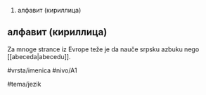 1. алфавит (кириллица)

## алфавит (кириллица)

Za mnoge strance iz Evrope teže je da nauče srpsku azbuku nego [[abeceda|abecedu]].


#vrsta/imenica
#nivo/A1

#tema/jezik